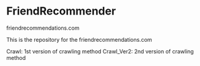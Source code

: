 # FriendRecommender
friendrecommendations.com

This is the repository for the friendrecommendations.com

Crawl: 1st version of crawling method
Crawl_Ver2: 2nd version of crawling method
